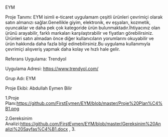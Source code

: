 EYM

Proje Tanımı: EYM isimli e-ticaret uygulamam çeşitli ürünleri çevrimiçi olarak satın almanızı sağlar.Genellikle giyim, elektronik, ev eşyaları, kozmetik, oyuncaklar ve daha pek çok kategoride ürün bulunmaktadır.İhtiyacınız olan ürünü arayabilir, farklı markaları karşılaştırabilir ve fiyatları görebilirsiniz. Ürünleri satın almadan önce diğer kullanıcıların yorumlarını okuyabilir ve ürün hakkında daha fazla bilgi edinebilirsiniz.Bu uygulama kullanımıyla çevrimiçi alışveriş yapmak daha kolay ve hızlı hale gelir.

Referans Uygulama: Trendyol

Uygulama Adresi: https://www.trendyol.com/

Grup Adı: EYM

Proje Ekibi: Abdullah Eymen Bilir

1.Proje Planı:https://github.com/FirstEymen/EYM/blob/master/Proje%20Plan%C4%B1.png

2.Gereksinim Analizi:https://github.com/FirstEymen/EYM/blob/master/Gereksinim%20Analizi%20Sayfas%C4%B1.docx , 
3.
